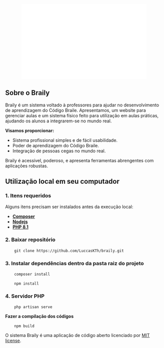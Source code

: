 <p align="center"><a href="" target="_blank"><img src="public/img/logo.svg" width="400" alt="Braily Logo"></a></p>

## Sobre o Braily

Braily é um sistema voltado à professores para ajudar no desenvolvimento de aprendizagem do Código Braile. Apresentamos, um website para gerenciar aulas e um sistema físico feito para utilização em aulas práticas, ajudando os alunos a integrarem-se no mundo real.

**Visamos proporcionar:**

- Sistema profissional simples e de fácil usabilidade.
- Poder de aprendizagem do Código Braile.
- Integração de pessoas cegas no mundo real.

Braily é acessível, poderoso, e apresenta ferramentas abrengentes com aplicações robustas.

## Utilização local em seu computador

### 1. Itens requeridos

Alguns itens precisam ser instalados antes da execução local: 

- **[Composer](https://getcomposer.org/)**
- **[Nodejs](https://nodejs.org/)**
- **[PHP 8.1](https://www.php.net/)**

### 2. Baixar repositório

```
    git clone https://github.com/LuccasKTh/braily.git
```

### 3. Instalar dependências dentro da pasta raiz do projeto

```
    composer install
```
```
    npm install
```

### 4. Servidor PHP

```
    php artisan serve
```

**Fazer a compilação dos códigos**

```
    npm build
```

O sistema Braily é uma aplicação de código aberto licenciado por [MIT license](https://opensource.org/licenses/MIT).
